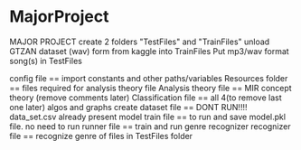 # MajorProject
MAJOR PROJECT
create 2 folders "TestFiles" and "TrainFiles"
unload GTZAN dataset (wav) form from kaggle into TrainFiles
Put mp3/wav format song(s) in TestFiles 


config file == import constants and other paths/variables
Resources folder == files required for analysis theory file
Analysis theory file == MIR concept theory (remove comments later)
Classification file == all 4(to remove last one later) algos and graphs
create dataset file == DONT RUN!!!! data_set.csv already present
model train file == to run and save model.pkl file. no need to run
runner file == train and run genre recognizer
recognizer file == recognize genre of files in TestFiles folder
